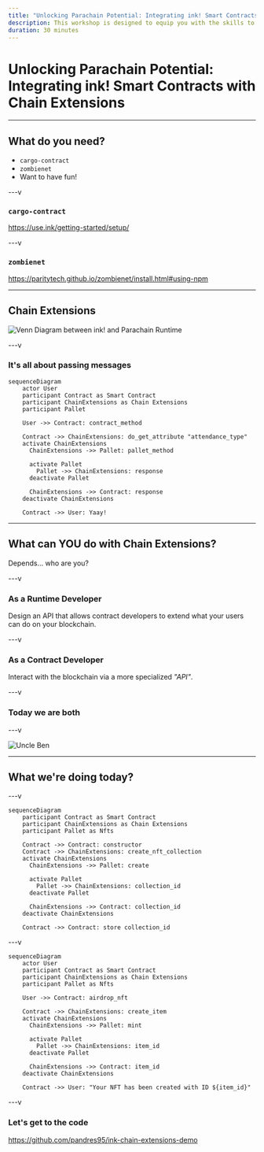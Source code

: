 ```yaml
---
title: "Unlocking Parachain Potential: Integrating ink! Smart Contracts with Chain Extensions"
description: This workshop is designed to equip you with the skills to prepare your parachain for ink!-based smart contracts using Chain Extensions. You’ll learn how to configure your chain, create and deploy smart contracts, and test their functionality, all through hands-on exercises.
duration: 30 minutes
---
```


# Unlocking Parachain Potential: Integrating ink! Smart Contracts with Chain Extensions

---

## What do you need?

<pba-flex center>

- `cargo-contract`
- `zombienet`
- Want to have fun!

</pba-flex>

---v

### `cargo-contract`

<https://use.ink/getting-started/setup/>

---v

### `zombienet`

<https://paritytech.github.io/zombienet/install.html#using-npm>

---

## Chain Extensions

![Venn Diagram between ink! and Parachain Runtime](https://use.ink/img/venn.png)<!-- .element: style="width: 50%" -->

---v

### It's all about passing messages

```mermaid
sequenceDiagram
    actor User
    participant Contract as Smart Contract
    participant ChainExtensions as Chain Extensions
    participant Pallet

    User ->> Contract: contract_method
    
    Contract ->> ChainExtensions: do_get_attribute "attendance_type"
    activate ChainExtensions
      ChainExtensions ->> Pallet: pallet_method
        
      activate Pallet
        Pallet ->> ChainExtensions: response
      deactivate Pallet

      ChainExtensions ->> Contract: response
    deactivate ChainExtensions

    Contract ->> User: Yaay!
```

---

## What can YOU do with Chain Extensions?

Depends… who are you?

---v

### As a Runtime Developer

Design an API that allows contract developers to extend what your users can do on your blockchain.

---v

### As a Contract Developer

Interact with the blockchain via a more specialized _"API"_.

---v

### Today we are both

---v

![Uncle Ben](https://media.tenor.com/Hz0fHyUQzfwAAAAe/spider-man-uncle-ben.png)

---

## What we're doing today?

---v

```mermaid
sequenceDiagram
    participant Contract as Smart Contract
    participant ChainExtensions as Chain Extensions
    participant Pallet as Nfts

    Contract ->> Contract: constructor
    Contract ->> ChainExtensions: create_nft_collection
    activate ChainExtensions
      ChainExtensions ->> Pallet: create
        
      activate Pallet
        Pallet ->> ChainExtensions: collection_id
      deactivate Pallet

      ChainExtensions ->> Contract: collection_id
    deactivate ChainExtensions

    Contract ->> Contract: store collection_id
```

---v

```mermaid
sequenceDiagram
    actor User
    participant Contract as Smart Contract
    participant ChainExtensions as Chain Extensions
    participant Pallet as Nfts
    
    User ->> Contract: airdrop_nft
    
    Contract ->> ChainExtensions: create_item
    activate ChainExtensions
      ChainExtensions ->> Pallet: mint
        
      activate Pallet
        Pallet ->> ChainExtensions: item_id
      deactivate Pallet

      ChainExtensions ->> Contract: item_id
    deactivate ChainExtensions

    Contract ->> User: "Your NFT has been created with ID ${item_id}"
```

---v

### Let's get to the code

<https://github.com/pandres95/ink-chain-extensions-demo>
